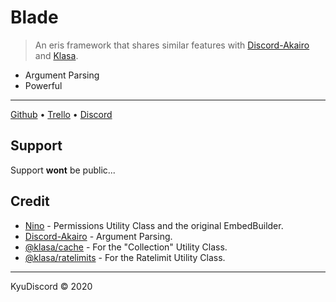 # Blade

> An eris framework that shares similar features with [Discord-Akairo](https://github.com/discord-akairo/discord-akairo) and [Klasa](https://github.com/dirigeants/klasa).

- Argument Parsing
- Powerful

---

[Github](https://github.com/KyuDiscord/Blade) &bull; [Trello](https://trello.com/b/TJOAGiRb/blade) &bull; [Discord](https://discord.gg/27qBkSc)

## Support

Support **wont** be public...

## Credit

- [Nino](https://github.com/NinoDiscord/Nino) - Permissions Utility Class and the original EmbedBuilder.
- [Discord-Akairo](https://github.com/discord-akairo/discord-akairo) - Argument Parsing.
- [@klasa/cache](https://github.com/dirigeants/cache) - For the "Collection" Utility Class.
- [@klasa/ratelimits](https://github.com/dirigeants/ratelimits) - For the Ratelimit Utility Class.

---

KyuDiscord &copy; 2020

